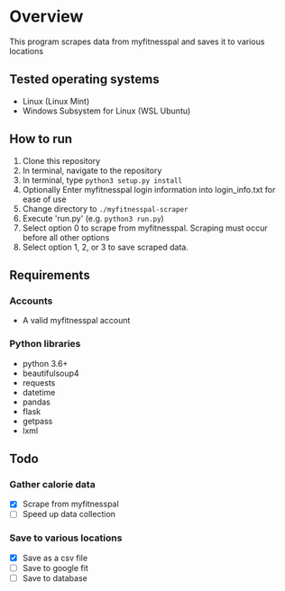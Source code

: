 # Overview #

This program scrapes data from myfitnesspal and saves it to various locations

## Tested operating systems ##

- Linux (Linux Mint)
- Windows Subsystem for Linux (WSL Ubuntu)

## How to run ##

1. Clone this repository
2. In terminal, navigate to the repository
3. In terminal, type ```python3 setup.py install```
4. Optionally Enter myfitnesspal login information into login_info.txt for ease of use
5. Change directory to ```./myfitnesspal-scraper```
6. Execute 'run.py' (e.g. ```python3 run.py```)
7. Select option 0 to scrape from myfitnesspal. Scraping must occur before all other options
8. Select option 1, 2, or 3 to save scraped data.

## Requirements ##

### Accounts ###

- A valid myfitnesspal account

### Python libraries ##

- python 3.6+
- beautifulsoup4
- requests
- datetime
- pandas
- flask
- getpass
- lxml

## Todo ##

### Gather calorie data ##

- [x] Scrape from myfitnesspal
- [ ] Speed up data collection

### Save to various locations ##

- [x] Save as a csv file
- [ ] Save to google fit
- [ ] Save to database
